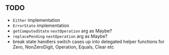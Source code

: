 #

## TODO
- `Either` implementation
- `ErrorState` implementation
- `getComputedState` `nextOperation` arg as Maybe?
- `replacePending` `nextOperation` arg as Maybe?
- break state handlers switch cases up into delegated helper functions for
Zero, NonZeroDigit, Operation, Equals, Clear etc
